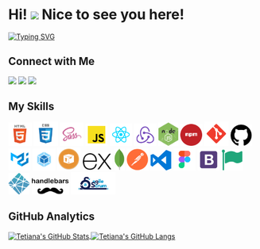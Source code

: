 # Hi! <img src="https://media.giphy.com/media/hvRJCLFzcasrR4ia7z/giphy.gif" width="35"> Nice to see you here!
[![Typing SVG](https://readme-typing-svg.herokuapp.com?color=%2323CCEBF6&lines=Welcome+to+my+profile!;I'm+Tetiana,+Full+Stack+Developer.;Always+learning+new+things.&height=25)](https://git.io/typing-svg)

<h2> Connect with Me </h2>

<a href="mailto:tanyashostak13@gmail.com" target="_blank"><img src="https://img.shields.io/badge/tanyashostak13@gmail.com-D14836?&logo=gmail&logoColor=white" /></a> <a href="https://t.me/TetianaShostak" target="_blank"><img src="https://img.shields.io/badge/@TetianaShostak-2CA5E0?&logo=telegram&logoColor=white" /></a> <a href="https://www.linkedin.com/in/tetianashostak/" target="_blank"><img src="https://img.shields.io/badge/linkedin/tetianashostak-0077B5?&logo=linkedin&logoColor=white" /></a>

<h2> My Skills</h2>

<code><a href="https://en.wikipedia.org/wiki/HTML" target="_blank"><img src="https://raw.githubusercontent.com/Tetiana1386/readme-icon/main/html/html.svg" alt="html5" height='47px' /></a></code>
<code><a href="https://en.wikipedia.org/wiki/CSS" target="_blank"><img src="https://raw.githubusercontent.com/Tetiana1386/readme-icon/main/css/css.svg" alt="css3" height='49px' /></a></code>
<code><a href="https://sass-lang.com/" target="_blank"><img src="https://raw.githubusercontent.com/Tetiana1386/readme-icon/main/sass/sass.svg" alt="Sass" height='47px' /></a></code>
<code><a href="https://developer.mozilla.org/en-US/docs/Web/JavaScript" target="_blank"><img src="https://raw.githubusercontent.com/Tetiana1386/readme-icon/main/javascript/javascript.svg" alt="JS" height='45px' /></a></code>
<code><a href="https://reactjs.org/" target="_blank"><img src="https://raw.githubusercontent.com/Tetiana1386/readme-icon/main/react/react.svg" alt="React" height='45px' /></a></code>
<code><a href="https://redux.js.org/" target="_blank"><img src="https://raw.githubusercontent.com/Tetiana1386/readme-icon/main/redux/redux.svg" alt="Redux" height='45px' /></a></code>
<code><a href="https://nodejs.org/uk/" target="_blank"><img src="https://raw.githubusercontent.com/Tetiana1386/readme-icon/main/node-js-icon-8.jpg" alt="Node" height='47px' /></a></code>
<code><a href="https://www.npmjs.com/" target="_blank"><img src="https://raw.githubusercontent.com/Tetiana1386/readme-icon/main/npm-icon-512x512-qtfdrf37.png" alt="NPM" height='44px' /></a></code>
<code><a href="https://git-scm.com/" target="_blank"><img src="https://raw.githubusercontent.com/Tetiana1386/readme-icon/main/git-scm/git-scm.svg" alt="Git" height='49px' /></a></code>
<code><a href="https://github.com/" target="_blank"><img src="https://raw.githubusercontent.com/Tetiana1386/readme-icon/main/github.svg" alt="Github" height='43px' /></a></code>
<code><a href="https://material-ui.com/" target="_blank"><img src="https://raw.githubusercontent.com/Tetiana1386/readme-icon/main/material-ui/material-ui.svg" alt="material-ui" height='45px' /></a></code>
<code><a href="https://webpack.js.org" target="_blank"><img src="https://raw.githubusercontent.com/Tetiana1386/readme-icon/main/webpack/webpack.svg" alt="webpack" height='45px' /></a></code>
<code><a href="https://parceljs.org/" target="_blank"><img src="https://raw.githubusercontent.com/Tetiana1386/readme-icon/main/Parcel-icon.png" alt="parcel" height='47px' /></a></code>
<code><a href="https://expressjs.com/ru/" target="_blank"><img src="https://raw.githubusercontent.com/Tetiana1386/readme-icon/main/expressjs-icon.svg" alt="expressjs" height='36px' /></a></code>
<code><a href="https://www.mongodb.com/cloud/atlas/lp/try2?utm_content=controlhterms&utm_source=google&utm_campaign=gs_emea_ukraine_search_core_brand_atlas_desktop&utm_term=mongodb&utm_medium=cpc_paid_search&utm_ad=e&utm_ad_campaign_id=12212624575&gclid=Cj0KCQjwqKuKBhCxARIsACf4XuEIF1MtSOkEwARZ2xchauVdjUqWfUiy1ER1FlULu-jkhPdRXoK_JYEaArI4EALw_wcB" target="_blank"><img src="https://raw.githubusercontent.com/Tetiana1386/readme-icon/main/mongodb-icon.svg" alt="mongodb" height='45px' /></a></code>
<code><a href="https://www.postman.com/" target="_blank"><img src="https://raw.githubusercontent.com/Tetiana1386/readme-icon/main/postman-icon.svg" alt="postman" height='44px' /></a></code>
<code><a href="https://code.visualstudio.com/" target="_blank"><img src="https://raw.githubusercontent.com/Tetiana1386/readme-icon/main/visual-studio-team-services.svg" alt="vsc" height='42px' /></a></code>
<code><a href="https://www.figma.com/" target="_blank"><img src="https://raw.githubusercontent.com/Tetiana1386/readme-icon/main/figma/figma.svg" alt="Figma" height='45px' /></a></code>
<code><a href="http://getbootstrap.com/" target="_blank"><img src="https://raw.githubusercontent.com/Tetiana1386/readme-icon/main/bootstrap/bootstrap.svg" alt="Bootstrap" height='44px' /></a></code>
<code><a href="https://fontawesome.com/" target="_blank"><img src="https://raw.githubusercontent.com/Tetiana1386/readme-icon/main/font-awesome-icon.svg" alt="Awesome" height='43px' /></a></code>
<code><a href="https://www.netlify.com/" target="_blank"><img src="https://raw.githubusercontent.com/Tetiana1386/readme-icon/main/netlify-icon.svg" alt="Netlify" height='43px' /></a></code>
<code><a href="https://handlebarsjs.com/" target="_blank"><img src="https://raw.githubusercontent.com/Tetiana1386/readme-icon/main/handlebars.svg" alt="Handlebars" height='33px' /></a></code>
<code><img src="https://raw.githubusercontent.com/Tetiana1386/readme-icon/main/Agile-Scrum-logo-600x300-1.png" alt="Agile" height='45px' /></code>

<h2>GitHub Analytics</h2>
<a href="https://github.com/Tetiana1386/Tetiana1386">
<img align="center" src="https://github-readme-stats.vercel.app/api?username=Tetiana1386&show_icons=true&theme=react&count_all_commits=true&count_private=true" alt="Tetiana's GitHub Stats"/>
</a>
<a href="https://github.com/Tetiana1386/Tetiana1386">
<img align="center" src="https://github-readme-stats.vercel.app/api/top-langs/?username=Tetiana1386&layout=compact&langs_count=8&theme=react" alt="Tetiana's GitHub Langs"/>
</a>


<!--[![My GitHub stats](https://github-readme-stats.vercel.app/api?username=Tetiana1386&show_icons=true&theme=react&include_all_commits=true&count_private=true)](https://github.com/Tetiana1386)
[![Top Langs](https://github-readme-stats.vercel.app/api/top-langs/?username=Tetiana1386&layout=compact&langs_count=8&theme=react)](https://github.com/Tetiana1386)-->

